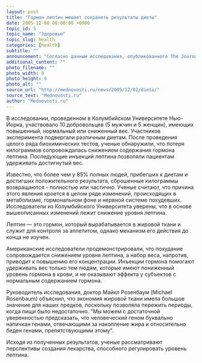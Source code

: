 ```yaml
---
layout: post
title: "Гормон лептин мешает сохранять результаты диеты"
date: 2005-12-08 00:00:00 +0000
topic_id: 5
topic_name: "Здоровье"
topic_slug: health
categories: [health]
subtitle: ""
announcement: "Согласно данным исследования, опубликованного The Journal of Clinical Investigation, причиной быстрого набора веса после диет является падение концентрации гормона лептина в крови постройневших субъектов."
additional_content: ""
photo_filename: ""
photo_width: 0
photo_height: 0
photo_alt: ""
source_url: "http://mednovosti.ru/news/2005/12/02/dieta/"
source_text: "Mednovosti.ru"
author: "Mednovosti.ru"
---
```

В исследовании, проведенном в Колумбийском Университете Нью-Йорка, участвовало 10 добровольцев (5 мужчин и 5 женщин), имеющих повышенный, нормальный или сниженный вес. Участников эксперимента подвергали различным диетам. После проведения целого ряда биохимических тестов, ученые обнаружили, что потеря килограммов сопровождалась снижением содержания гормона лептина. Последующие инъекций лептина позволяли пациентам удерживать достигнутый вес.

Известно, что более чем у 85% полных людей, прибегших к диетам и достигших положительного результата, сброшенные килограммы возвращаются - полностью или частично. Ученые считают, что причина этого явления кроется в целом ряде изменений, происходящих в метаболизме, гормональном фоне и нервной системе похудевших. Исследователи из Колумбийского Университета уверены, что в основе вышеописанных изменений лежит снижение уровня лептина.

Лептин &mdash; это гормон, который вырабатывается в жировой ткани и служит для контроля за аппетитом, однако механизм его действия до конца не изучен.

Американские исследователи продемонстрировали, что похудание сопровождается снижением уровня лептина, а набор веса, напротив, приводит к повышению его концентрации. Инъекции гормона помогают удерживать вес только тем людям, которые имеют пониженный уровень гормона в крови, и не оказывают эффекта у субъектов с нормальным содержанием гормона.

Руководитель исследования, доктор Майкл Розенбаум (Michael Rosenbaum) объяснил, что экономия жировой ткани имела большое значение для наших предков, поскольку позволяла пережить периоды, когда пищи было недостаточно. "Мы можем с достаточной уверенностью предсказать, что человеческий геном буквально напичкан генами, отвечающими за накопление жира и относительно беден генами, препятствующими этому".

Исходя из полученных результатов, ученые рассматривают перспективы создания лекарства, способного регулировать уровень лептина.
